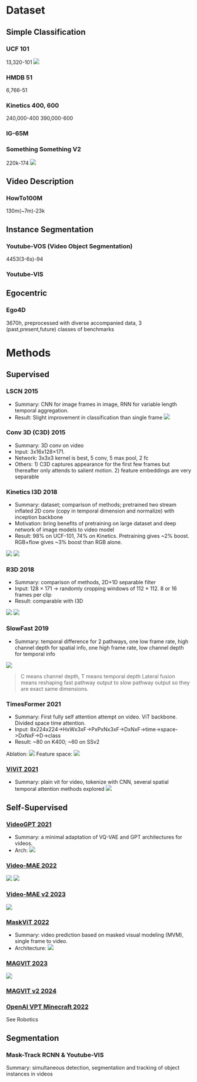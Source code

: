 # Dataset
## Simple Classification
### UCF 101
13,320-101 
![](/images/UCF-101.png)

### HMDB 51
6,766-51

### Kinetics 400, 600
240,000-400
390,000-600

### IG-65M

### Something Something V2 
220k-174
![](/images/ssv2.png)

## Video Description
### HowTo100M
130m(~7m)-23k

## Instance Segmentation
### Youtube-VOS (Video Object Segmentation)
4453(3-6s)-94
### Youtube-VIS

## Egocentric
### Ego4D
3670h, preprocessed with diverse accompanied data, 3 (past,present,future) classes of benchmarks

# Methods
## Supervised
### LSCN 2015
- Summary: CNN for image frames in image, RNN for variable length temporal aggregation.
- Result: Slight improvement in classification than single frame
![](/images/LRCN.png)

### Conv 3D (C3D) 2015
- Summary: 3D conv on video
- Input: 3x16x128×171.
- Network: 3x3x3 kernel is best, 5 conv, 5 max pool, 2 fc
- Others: 1) C3D captures appearance for the first few frames but thereafter only attends to salient motion. 2) feature embeddings are very separable

### Kinetics I3D 2018
- Summary: dataset; comparison of methods; pretrained two stream inflated 2D conv (copy in temporal dimension and normalize) with inception backbone
- Motivation: bring benefits of pretraining on large dataset and deep network of image models to video model
- Result: 98% on UCF-101, 74% on Kinetics. Pretraining gives ~2% boost. RGB+flow gives ~3% boost than RGB alone.

![](/images/i3d-1.png)
![](/images/i3d-2.png)

### R3D 2018
- Summary: comparison of methods, 2D+1D separable filter 
- Input: 128 × 171 -> randomly cropping windows of 112 × 112. 8 or 16 frames per clip
- Result: comparable with I3D

![](/images/R3D-1.png)
![](/images/R3D-2.png)

### SlowFast 2019
- Summary: temporal difference for 2 pathways, one low frame rate, high channel depth for spatial info, one high frame rate, low channel depth for temporal info

![](/images/slowfast.png)
> C means channel depth, T means temporal depth
> Lateral fusion means reshaping fast pathway output to slow pathway output so they are exact same dimensions.

### TimesFormer 2021
- Summary: First fully self attention attempt on video. ViT backbone. Divided space time attention. 
- Input: 8x224x224->HxWx3xF->PxPxNx3xF->DxNxF->time->space->DxNxF->D->class
- Result: ~80 on K400; ~60 on SSv2

Ablation:
![](/images/timesformer1.png)
Feature space:
![](/images/timesformer2.png)

### [ViViT 2021](https://arxiv.org/pdf/2103.15691.pdf)
- Summary: plain vit for video, tokenize with CNN, several spatial temporal attention methods explored
![](/images/vivit.png)

## Self-Supervised
### [VideoGPT 2021](https://wilson1yan.github.io/videogpt/index.html)
- Summary: a minimal adaptation of VQ-VAE and GPT architectures for videos.
- Arch: ![](/images/videogpt.png)

### [Video-MAE 2022](https://arxiv.org/pdf/2203.12602.pdf)
![](/images/video-mae-n.png)
![](/images/video-mae.png)

### [Video-MAE v2 2023](https://scholar.google.com/scholar_lookup?arxiv_id=2303.16727)
![](/images/videomae-v2.png)

### [MaskViT 2022](https://maskedvit.github.io/)
- Summary: video prediction based on masked visual modeling (MVM), single frame to video.
- Architecture: ![](/images/maskvit.png)

### [MAGVIT 2023](https://magvit.cs.cmu.edu/)
![](/images/magvit.png)

### [MAGVIT v2 2024](https://magvit.cs.cmu.edu/v2/)

### [OpenAI VPT Minecraft 2022](https://openai.com/research/vpt)
See Robotics

## Segmentation
### Mask-Track RCNN & Youtube-VIS
Summary: simultaneous detection, segmentation and tracking of object instances in videos

